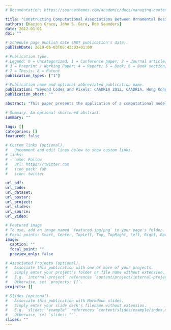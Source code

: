 ```yaml
---
# Documentation: https://sourcethemes.com/academic/docs/managing-content/

title: "Constructing Computational Associations Between Ornamental Designs"
authors: [Kazjon Grace, John S. Gero, Rob Saunders]
date: 2012-01-01
doi: ""

# Schedule page publish date (NOT publication's date).
publishDate: 2019-06-03T00:42:03+01:00

# Publication type.
# Legend: 0 = Uncategorized; 1 = Conference paper; 2 = Journal article;
# 3 = Preprint / Working Paper; 4 = Report; 5 = Book; 6 = Book section;
# 7 = Thesis; 8 = Patent
publication_types: ["1"]

# Publication name and optional abbreviated publication name.
publication: "Beyond Codes and Pixels: CAADRIA 2012, CAADRIA, Hong Kong, pages 37--46"
publication_short: ""

abstract: "This paper presents the application of a computational model of association to the domain of real-world ornamental designs. The driving principle of the model, interpretation-driven association, is discussed with respect to its suitability to design applications. An implementation of the model is presented, in which associations are constructed based on topological and typological relationships within each design's structure, rather than based on literal similarities. Results are presented which demonstrate that the implementation and the model from which it was derived are capable of associating between real-world design objects."

# Summary. An optional shortened abstract.
summary: ""

tags: []
categories: []
featured: false

# Custom links (optional).
#   Uncomment and edit lines below to show custom links.
# links:
# - name: Follow
#   url: https://twitter.com
#   icon_pack: fab
#   icon: twitter

url_pdf:
url_code:
url_dataset:
url_poster:
url_project:
url_slides:
url_source:
url_video:

# Featured image
# To use, add an image named `featured.jpg/png` to your page's folder. 
# Focal points: Smart, Center, TopLeft, Top, TopRight, Left, Right, BottomLeft, Bottom, BottomRight.
image:
  caption: ""
  focal_point: ""
  preview_only: false

# Associated Projects (optional).
#   Associate this publication with one or more of your projects.
#   Simply enter your project's folder or file name without extension.
#   E.g. `internal-project` references `content/project/internal-project/index.md`.
#   Otherwise, set `projects: []`.
projects: []

# Slides (optional).
#   Associate this publication with Markdown slides.
#   Simply enter your slide deck's filename without extension.
#   E.g. `slides: "example"` references `content/slides/example/index.md`.
#   Otherwise, set `slides: ""`.
slides: ""
---
```

